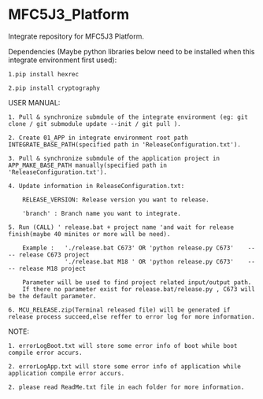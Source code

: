 # MFC5J3_Platform
Integrate repository for MFC5J3 Platform.

Dependencies (Maybe python libraries below need to be installed when this integrate environment first used):

	1.pip install hexrec

	2.pip install cryptography

USER MANUAL:

	1. Pull & synchronize submdule of the integrate environment (eg: git clone / git submodule update --init / git pull ).

	2. Create 01_APP in integrate environment root path INTEGRATE_BASE_PATH(specified path in 'ReleaseConfiguration.txt').

	3. Pull & synchronize submdule of the application project in APP_MAKE_BASE_PATH manually(specified path in 'ReleaseConfiguration.txt').
	
	4. Update information in ReleaseConfiguration.txt:

		RELEASE_VERSION: Release version you want to release.

		'branch' : Branch name you want to integrate.
		
	5. Run (CALL) ' release.bat + project name 'and wait for release finish(maybe 40 minites or more will be need).
		
		Example : 	'./release.bat C673' OR 'python release.py C673'    ---- release C673 project 
					'./release.bat M18 ' OR 'python release.py C673'    ---- release M18 project 

		Parameter will be used to find project related input/output path.
		If there no parameter exist for release.bat/release.py , C673 will be the default parameter.

	6. MCU_RELEASE.zip(Terminal released file) will be generated if release process succeed,else reffer to error log for more information.

NOTE:

	1. errorLogBoot.txt will store some error info of boot while boot compile error accurs.
	
	2. errorLogApp.txt will store some error info of application while application compile error accurs.
	
	2. please read ReadMe.txt file in each folder for more information.

